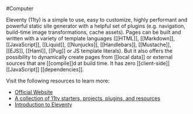 #Computer 

Eleventy (11ty) is a simple to use, easy to customize, highly performant and powerful static site generator with a helpful set of plugins (e.g. navigation, build-time image transformations, cache assets). Pages can be built and written with a variety of template languages ([[HTML]], [[Markdown]], [[JavaScript]], [[Liquid]], [[Nunjucks]], [[Handlebars]], [[Mustache]], [[EJS]], [[Haml]], [[Pug]] or JS template literals). But it also offers the possibility to dynamically create pages from [[local data]] or external sources that are [[compile]]d at build time. It has zero [[client-side]] [[JavaScript]] [[dependencies]].

Visit the following resources to learn more:

-   [Official Website](https://www.11ty.dev/)
-   [A collection of 11ty starters, projects, plugins, and resources](https://11ty.rocks/)
-   [Introduction to Eleventy](https://www.youtube.com/watch?v=-dM6AmNmMFA)